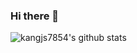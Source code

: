 ### Hi there 👋

![kangjs7854's github stats](https://github-readme-stats.vercel.app/api?username=kangjs&show_icons=true&hide_border=true&theme=tokyonight&include_all_commits=true&cache_seconds=1800&include_all_commits=true&count_private=true&bg_color=FFFFFF&icon_color=87b2fd&text_color=000000)
